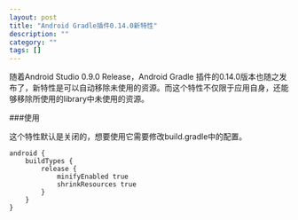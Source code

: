 ```yaml
---
layout: post
title: "Android Gradle插件0.14.0新特性"
description: ""
category: ""
tags: []
---
```


随着Android Studio 0.9.0 Release，Android Gradle 插件的0.14.0版本也随之发布了，新特性是可以自动移除未使用的资源。而这个特性不仅限于应用自身，还能够移除所使用的library中未使用的资源。

###使用

这个特性默认是关闭的，想要使用它需要修改build.gradle中的配置。

    android {
        buildTypes {
            release {
                minifyEnabled true
                shrinkResources true
            }
        }
    }
